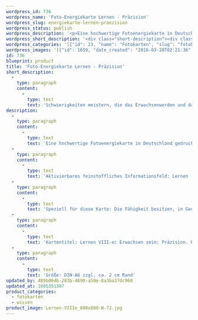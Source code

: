 ```yaml
---
wordpress_id: 736
wordpress_name: 'Foto-Energiekarte Lernen - Präzision'
wordpress_slug: energiekarte-lernen-praezision
wordpress_status: publish
wordpress_description: '<p>Eine hochwertige Fotoenergiekarte in Deutschland gedruckt und in Handarbeit laminiert.  Sie ist in Postkartengröße (DIN-A6) gut zu transportieren und kann auch auf den Körper aufgelegt werden.</p><p>Aktivierbares feinstoffliches Informationsfeld: Lernen - Erwachsen sein - Entwicklung - Selbstverantwortung - Präzision: Reihe "Erwachsen sein": Schwierigkeiten minimieren, die im Verlauf des Erwachsenwerdens und das Erwachsenseins auftreten können. Auf einfache Weise lernen, ein erwachsener Mensch zu werden und zu sein. Hierbei geht es unter anderem um den Aspekt der Verantwortung, die ein Mensch zunehmend für sich und sein Leben übernimmt. Entwicklungsschritte können mit Freude und Selbtverständlichkeit gemeistert und ihre Ergebnisse integriert werden. Auf diese Weise können derartige Entwicklungsphasen in einer Haltung der Souveränität vollzogen werden.<br />Speziell für diese Karte: Die Fähigkeit besitzen, in Gedanken, Gefühlen, Worte und Taten präzise zu sein.</p><p>Kartentitel: Lernen VIII-e: Erwachsen sein: Präzision. Reihe: Lernen</p><p>Größe: DIN-A6 zzgl. ca. 2 cm Rand<br />Andere Formate sind individuell für Sie innerhalb weniger Tage herstellbar. Bitte kontaktieren Sie uns hierfür unter <a href="mailto:info@elvedenverlag.de">info@elvedenverlag.de</a>.</p><p><a href="https://my.feenbaum.de/anwendung-energiebilder-foto-laminiert/">Anwendungshinweise</a>      <a href="https://my.feenbaum.de/produktinformationen-fotokarten/">Produktinformationen</a></p>'
wordpress_short_description: '<div class="short-description"><div class="std">Schwierigkeiten meistern, die das Erwachsenwerden und das Erwachsensein oft mit sich bringt. Speziell hinsichtlich der Präzision in Gedanken, Gefühlen, Worten und Handlungen<br /><em>Hinweis: Das Wasserzeichen „Elveden Verlag Energiebild“ wird nicht mit gedruckt</em></div></div>'
wordpress_categories: '[{"id": 23, "name": "Fotokarten", "slug": "fotokarten"}, {"id": 34, "name": "Wissen", "slug": "wissen"}]'
wordpress_images: '[{"id": 1659, "date_created": "2016-03-28T02:21:36", "date_created_gmt": "2016-03-27T22:21:36", "date_modified": "2016-03-28T02:21:36", "date_modified_gmt": "2016-03-27T22:21:36", "src": "https://my.feenbaum.de/wp-content/uploads/2016/03/Lernen-VIIIe_800x800-W-72.jpg", "name": "Lernen-VIIIe_800x800-W-72", "alt": ""}]'
id: 736
blueprint: product
title: 'Foto-Energiekarte Lernen - Präzision'
short_description:
  -
    type: paragraph
    content:
      -
        type: text
        text: 'Schwierigkeiten meistern, die das Erwachsenwerden und das Erwachsensein oft mit sich bringt. Speziell hinsichtlich der Präzision in Gedanken, Gefühlen, Worten und Handlungen'
description:
  -
    type: paragraph
    content:
      -
        type: text
        text: 'Eine hochwertige Fotoenergiekarte in Deutschland gedruckt und in Handarbeit laminiert.  Sie ist in Postkartengröße (DIN-A6) gut zu transportieren und kann auch auf den Körper aufgelegt werden.'
  -
    type: paragraph
    content:
      -
        type: text
        text: 'Aktivierbares feinstoffliches Informationsfeld: Lernen - Erwachsen sein - Entwicklung - Selbstverantwortung - Präzision: Reihe "Erwachsen sein": Schwierigkeiten minimieren, die im Verlauf des Erwachsenwerdens und das Erwachsenseins auftreten können. Auf einfache Weise lernen, ein erwachsener Mensch zu werden und zu sein. Hierbei geht es unter anderem um den Aspekt der Verantwortung, die ein Mensch zunehmend für sich und sein Leben übernimmt. Entwicklungsschritte können mit Freude und Selbtverständlichkeit gemeistert und ihre Ergebnisse integriert werden. Auf diese Weise können derartige Entwicklungsphasen in einer Haltung der Souveränität vollzogen werden.'
  -
    type: paragraph
    content:
      -
        type: text
        text: 'Speziell für diese Karte: Die Fähigkeit besitzen, in Gedanken, Gefühlen, Worte und Taten präzise zu sein.'
  -
    type: paragraph
    content:
      -
        type: text
        text: 'Kartentitel: Lernen VIII-e: Erwachsen sein: Präzision. Reihe: Lernen'
  -
    type: paragraph
    content:
      -
        type: text
        text: 'Größe: DIN-A6 zzgl. ca. 2 cm Rand'
updated_by: 489b06db-283b-4690-a50e-8a3ba37dc968
updated_at: 1685351307
product_categories:
  - fotokarten
  - wissen
product_image: Lernen-VIIIe_800x800-W-72.jpg
---
```

